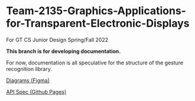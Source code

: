 # Team-2135-Graphics-Applications-for-Transparent-Electronic-Displays
For GT CS Junior Design Spring/Fall 2022

**This branch is for developing documentation.**

For now, documentation is all speculative for the structure of the gesture recognition library.

[Diagrams (Figma)](https://www.figma.com/file/PokPzAEN0t2eWGYgyga30L/Diagrams)

[API Spec (Github Pages)](https://russell-newton.github.io/Team-2135-Graphics-Applications-for-Transparent-Electronic-Displays/)
